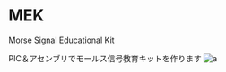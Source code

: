 # MEK
Morse Signal Educational Kit

PIC＆アセンブリでモールス信号教育キットを作ります
![a](https://user-images.githubusercontent.com/39123031/75609171-b378cc80-5b49-11ea-82d3-f1307ab1544a.jpg)
